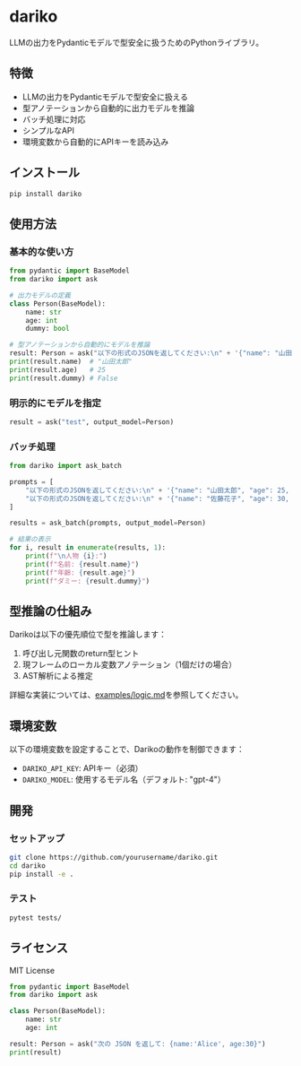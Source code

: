 # dariko

LLMの出力をPydanticモデルで型安全に扱うためのPythonライブラリ。

## 特徴

- LLMの出力をPydanticモデルで型安全に扱える
- 型アノテーションから自動的に出力モデルを推論
- バッチ処理に対応
- シンプルなAPI
- 環境変数から自動的にAPIキーを読み込み

## インストール

```bash
pip install dariko
```

## 使用方法

### 基本的な使い方

```python
from pydantic import BaseModel
from dariko import ask

# 出力モデルの定義
class Person(BaseModel):
    name: str
    age: int
    dummy: bool

# 型アノテーションから自動的にモデルを推論
result: Person = ask("以下の形式のJSONを返してください:\n" + '{"name": "山田太郎", "age": 25, "dummy": false}')
print(result.name)  # "山田太郎"
print(result.age)   # 25
print(result.dummy) # False
```

### 明示的にモデルを指定

```python
result = ask("test", output_model=Person)
```

### バッチ処理

```python
from dariko import ask_batch

prompts = [
    "以下の形式のJSONを返してください:\n" + '{"name": "山田太郎", "age": 25, "dummy": false}',
    "以下の形式のJSONを返してください:\n" + '{"name": "佐藤花子", "age": 30, "dummy": true}',
]

results = ask_batch(prompts, output_model=Person)

# 結果の表示
for i, result in enumerate(results, 1):
    print(f"\n人物 {i}:")
    print(f"名前: {result.name}")
    print(f"年齢: {result.age}")
    print(f"ダミー: {result.dummy}")
```

## 型推論の仕組み

Darikoは以下の優先順位で型を推論します：

1. 呼び出し元関数のreturn型ヒント
2. 現フレームのローカル変数アノテーション（1個だけの場合）
3. AST解析による推定

詳細な実装については、[examples/logic.md](examples/logic.md)を参照してください。

## 環境変数

以下の環境変数を設定することで、Darikoの動作を制御できます：

- `DARIKO_API_KEY`: APIキー（必須）
- `DARIKO_MODEL`: 使用するモデル名（デフォルト: "gpt-4"）

## 開発

### セットアップ

```bash
git clone https://github.com/yourusername/dariko.git
cd dariko
pip install -e .
```

### テスト

```bash
pytest tests/
```

## ライセンス

MIT License

```python
from pydantic import BaseModel
from dariko import ask

class Person(BaseModel):
    name: str
    age: int

result: Person = ask("次の JSON を返して: {name:'Alice', age:30}")
print(result)
